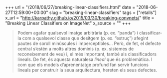 +++
url = "/2018/06/27/breaking-linear-classifiers.html"
date = "2018-06-27T12:59:00+00:00"
slug = "breaking-linear-classifiers"
tags = ["retalls"]
x_url = "http://karpathy.github.io/2015/03/30/breaking-convnets/"
title = "Breaking Linear Classifiers on ImageNet"
x_source = ""
+++


> Podem agafar qualsevol imatge arbitrària (p. ex. “panda”) i classificar-la com a qualsevol classe que desitgem (p. ex. “estruç”) afegint pautes de soroll minúscules i imperceptibles… Però, de fet, el defecte central s’estén a molts altres dominis (p. ex. sistemes de reconeixement de veu) i, el més important, també als classificadors lineals. De fet, és aquesta naturalesa *lineal* que és problemàtica. I com que els models d’aprenentatge profund fan servir funcions lineals per construir la seua arquitectura, hereten els seus defectes.

